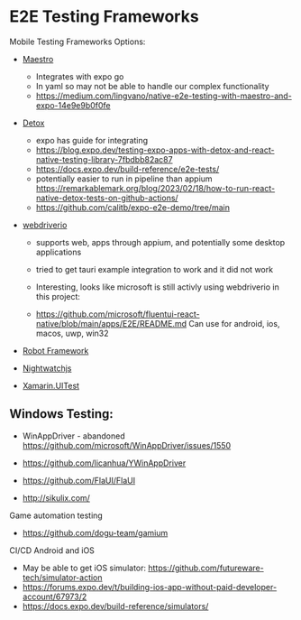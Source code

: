# E2E Testing Frameworks

Mobile Testing Frameworks Options:

- [Maestro](https://maestro.mobile.dev/platform-support/react-native)
  - Integrates with expo go
  - In yaml so may not be able to handle our complex functionality
  - https://medium.com/lingvano/native-e2e-testing-with-maestro-and-expo-14e9e9b0f0fe


- [Detox](https://github.com/wix/Detox)
    - expo has guide for integrating
    - https://blog.expo.dev/testing-expo-apps-with-detox-and-react-native-testing-library-7fbdbb82ac87
    - https://docs.expo.dev/build-reference/e2e-tests/
    - potentially easier to run in pipeline than appium https://remarkablemark.org/blog/2023/02/18/how-to-run-react-native-detox-tests-on-github-actions/
    - https://github.com/calitb/expo-e2e-demo/tree/main

- [webdriverio](https://webdriver.io/)
    - supports web, apps through appium, and potentially some desktop applications
    - tried to get tauri example integration to work and it did not work

    - Interesting, looks like microsoft is still activly using webdriverio in this project:
    - https://github.com/microsoft/fluentui-react-native/blob/main/apps/E2E/README.md
    Can use for android, ios, macos, uwp, win32

- [Robot Framework](https://github.com/robotframework/robotframework)

- [Nightwatchjs](https://github.com/nightwatchjs/nightwatch)

- [Xamarin.UITest](https://learn.microsoft.com/en-us/appcenter/test-cloud/frameworks/uitest/)


Windows Testing:
- 

- WinAppDriver - abandoned https://github.com/microsoft/WinAppDriver/issues/1550
- https://github.com/licanhua/YWinAppDriver
- https://github.com/FlaUI/FlaUI

- http://sikulix.com/


Game automation testing
- https://github.com/dogu-team/gamium

CI/CD Android and iOS

- May be able to get iOS simulator: https://github.com/futureware-tech/simulator-action
- https://forums.expo.dev/t/building-ios-app-without-paid-developer-account/67973/2
- https://docs.expo.dev/build-reference/simulators/